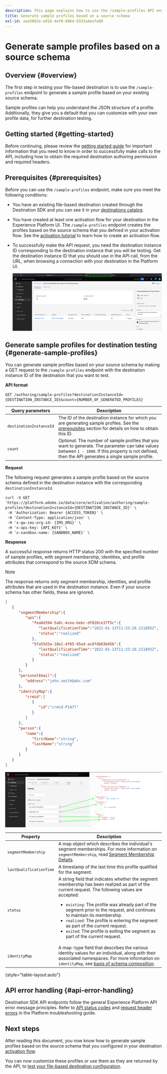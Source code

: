 ```yaml
---
description: This page explains how to use the /sample-profiles API endpoint from Destination SDK to generate sample profiles based on a source schema. You can use these sample profiles to test your file-based destination configuration.
title: Generate sample profiles based on a source schema
exl-id: aea50d2e-e916-4ef0-8864-9333a4eafe80
---
```

# Generate sample profiles based on a source schema

## Overview {#overview}

The first step in testing your file-based destination is to use the `/sample-profiles` endpoint to generate a sample profile based on your existing source schema.

Sample profiles can help you understand the JSON structure of a profile. Additionally, they give you a default that you can customize with your own profile data, for further destination testing.

## Getting started {#getting-started}

Before continuing, please review the [getting started guide](../../getting-started.md) for important information that you need to know in order to successfully make calls to the API, including how to obtain the required destination authoring permission and required headers.

## Prerequisites {#prerequisites}

Before you can use the `/sample-profiles` endpoint, make sure you meet the following conditions:

* You have an existing file-based destination created through the Destination SDK and you can see it in your [destinations catalog](../../../ui/destinations-workspace.md).
* You have created at least one activation flow for your destination in the Experience Platform UI. The `/sample-profiles` endpoint creates the profiles based on the source schema that you defined in your activation flow. See the [activation tutorial](../../../ui/activate-batch-profile-destinations.md) to learn how to create an activation flow.
* To successfully make the API request, you need the destination instance ID corresponding to the destination instance that you will be testing. Get the destination instance ID that you should use in the API call, from the URL, when browsing a connection with your destination in the Platform UI.

   ![UI image showing how to get destination instance ID from the URL.](assets/get-destination-instance-id.png)

## Generate sample profiles for destination testing {#generate-sample-profiles}

You can generate sample profiles based on your source schema by making a GET request to the `/sample-profiles` endpoint with the destination instance ID of the destination that you want to test.

**API format**

```http
GET /authoring/sample-profiles?destinationInstanceId={DESTINATION_INSTANCE_ID}&count={NUMBER_OF_GENERATED_PROFILES}
```

| Query parameters | Description |
| -------- | ----------- |
| `destinationInstanceId` | The ID of the destination instance for which you are generating sample profiles. See the [prerequisites](#prerequisites) section for details on how to obtain this ID. |
| `count` | *Optional*. The number of sample profiles that you want to generate. The parameter can take values between `1 - 1000`. If this property is not defined, then the API generates a single sample profile. |

**Request**

The following request generates a sample profile based on the source schema defined in the destination instance with the corresponding `destinationInstanceId`.

```shell
curl -X GET 'https://platform.adobe.io/data/core/activation/authoring/sample-profiles?destinationInstanceId={DESTINATION_INSTANCE_ID}' \
 -H 'Authorization: Bearer {ACCESS_TOKEN}' \
 -H 'Content-Type: application/json' \
 -H 'x-gw-ims-org-id: {IMS_ORG}' \
 -H 'x-api-key: {API_KEY}' \
 -H 'x-sandbox-name: {SANDBOX_NAME}' \
```

**Response**

A successful response returns HTTP status 200 with the specified number of sample profiles, with segment membership, identities, and profile attributes that correspond to the source XDM schema.

>[!NOTE]
>
> The response returns only segment membership, identities, and profile attributes that are used in the destination instance. Even if your source schema has other fields, these are ignored.

```json
[
   {
      "segmentMembership":{
         "ups":{
            "fea8d394-5a8c-4cea-bebc-df020ce37f5c":{
               "lastQualificationTime":"2022-01-13T11:33:28.211895Z",
               "status":"realized"
            },
            "5fa55d3a-18e1-4f65-95ed-ac8fdb03b45b":{
               "lastQualificationTime":"2022-01-13T11:33:28.211893Z",
               "status":"realized"
            }
         }
      },
      "personalEmail":{
         "address":"john.smith@abc.com"
      },
      "identityMap":{
         "crmid":[
            {
               "id":"crmid-P1A7l"
            }
         ]
      },
      "person":{
         "name":{
            "firstName":"string",
            "lastName":"string"
         }
      }
   }
]
```

![Image showing the mapping from the UI to the fields from the API response.](assets/sample-api-response-mapping.png)

| Property | Description |
| -------- | ----------- |
| `segmentMembership` | A map object which describes the individual's segment memberships. For more information on `segmentMembership`, read [Segment Membership Details](../../xdm/field-groups/profile/segmentation.md). |
| `lastQualificationTime` | A timestamp of the last time this profile qualified for the segment. |
| `status` | A string field that indicates whether the segment membership has been realized as part of the current request. The following values are accepted: <ul><li>`existing`: The profile was already part of the segment prior to the request, and continues to maintain its membership.</li><li>`realized`: The profile is entering the segment as part of the current request.</li><li>`exited`: The profile is exiting the segment as part of the current request.</li></ul> |
| `identityMap` | A map-type field that describes the various identity values for an individual, along with their associated namespaces. For more information on `identityMap`, see [basis of schema composition](../../../../xdm/schema/composition.md#identityMap). |

{style="table-layout:auto"}

## API error handling {#api-error-handling}

Destination SDK API endpoints follow the general Experience Platform API error message principles. Refer to [API status codes](../../landing/troubleshooting.md#api-status-codes) and [request header errors](../../landing/troubleshooting.md#request-header-errors) in the Platform troubleshooting guide.

## Next steps

After reading this document, you now know how to generate sample profiles based on the source schema that you configured in your destination [activation flow](../../../ui/activate-batch-profile-destinations.md).

You can now customize these profiles or use them as they are returned by the API, to [test your file-based destination configuration](file-based-destination-testing-api.md).
